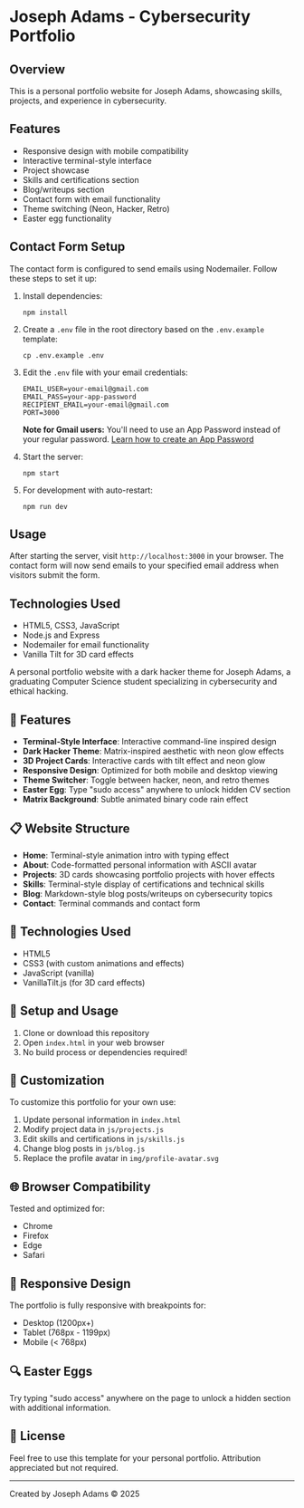 # Joseph Adams - Cybersecurity Portfolio

## Overview
This is a personal portfolio website for Joseph Adams, showcasing skills, projects, and experience in cybersecurity.

## Features
- Responsive design with mobile compatibility
- Interactive terminal-style interface
- Project showcase
- Skills and certifications section
- Blog/writeups section
- Contact form with email functionality
- Theme switching (Neon, Hacker, Retro)
- Easter egg functionality

## Contact Form Setup
The contact form is configured to send emails using Nodemailer. Follow these steps to set it up:

1. Install dependencies:
   ```
   npm install
   ```

2. Create a `.env` file in the root directory based on the `.env.example` template:
   ```
   cp .env.example .env
   ```

3. Edit the `.env` file with your email credentials:
   ```
   EMAIL_USER=your-email@gmail.com
   EMAIL_PASS=your-app-password
   RECIPIENT_EMAIL=your-email@gmail.com
   PORT=3000
   ```
   
   **Note for Gmail users:** You'll need to use an App Password instead of your regular password. 
   [Learn how to create an App Password](https://support.google.com/accounts/answer/185833)

4. Start the server:
   ```
   npm start
   ```

5. For development with auto-restart:
   ```
   npm run dev
   ```

## Usage
After starting the server, visit `http://localhost:3000` in your browser. The contact form will now send emails to your specified email address when visitors submit the form.

## Technologies Used
- HTML5, CSS3, JavaScript
- Node.js and Express
- Nodemailer for email functionality
- Vanilla Tilt for 3D card effects

A personal portfolio website with a dark hacker theme for Joseph Adams, a graduating Computer Science student specializing in cybersecurity and ethical hacking.

## 🔐 Features

- **Terminal-Style Interface**: Interactive command-line inspired design
- **Dark Hacker Theme**: Matrix-inspired aesthetic with neon glow effects
- **3D Project Cards**: Interactive cards with tilt effect and neon glow
- **Responsive Design**: Optimized for both mobile and desktop viewing
- **Theme Switcher**: Toggle between hacker, neon, and retro themes
- **Easter Egg**: Type "sudo access" anywhere to unlock hidden CV section
- **Matrix Background**: Subtle animated binary code rain effect

## 📋 Website Structure

- **Home**: Terminal-style animation intro with typing effect
- **About**: Code-formatted personal information with ASCII avatar
- **Projects**: 3D cards showcasing portfolio projects with hover effects
- **Skills**: Terminal-style display of certifications and technical skills
- **Blog**: Markdown-style blog posts/writeups on cybersecurity topics
- **Contact**: Terminal commands and contact form

## 🚀 Technologies Used

- HTML5
- CSS3 (with custom animations and effects)
- JavaScript (vanilla)
- VanillaTilt.js (for 3D card effects)

## 🔧 Setup and Usage

1. Clone or download this repository
2. Open `index.html` in your web browser
3. No build process or dependencies required!

## 🎨 Customization

To customize this portfolio for your own use:

1. Update personal information in `index.html`
2. Modify project data in `js/projects.js`
3. Edit skills and certifications in `js/skills.js`
4. Change blog posts in `js/blog.js`
5. Replace the profile avatar in `img/profile-avatar.svg`

## 🌐 Browser Compatibility

Tested and optimized for:
- Chrome
- Firefox
- Edge
- Safari

## 📱 Responsive Design

The portfolio is fully responsive with breakpoints for:
- Desktop (1200px+)
- Tablet (768px - 1199px)
- Mobile (< 768px)

## 🔍 Easter Eggs

Try typing "sudo access" anywhere on the page to unlock a hidden section with additional information.

## 📄 License

Feel free to use this template for your personal portfolio. Attribution appreciated but not required.

---

Created by Joseph Adams © 2025